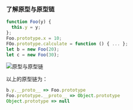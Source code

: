 ### 了解原型与原型链

```javascript
function Foo(y) { 
  this.y = y;
};
Foo.prototype.x = 10;
FOo.prototype.calculate = function () { ... };
let b = new Foo(20);
let c = new Foo(30);
```

<img src="C:\Users\IT\Desktop\原型与原型链.jpg" alt="原型与原型链" style="zoom:100%;" />

以上的原型链为：

```javascript
b.y.__proto__ => Foo.prototype
Foo.prototype.__proto__ => Object.prototype
Object.prototype => null
```

